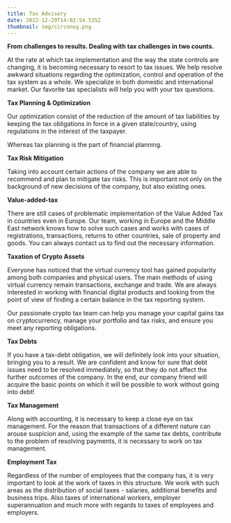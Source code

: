 ```yaml
---
title: Tax Advisory
date: 2022-12-29T14:02:54.535Z
thumbnail: img/circonog.png
---
```

**From challenges to results. Dealing with tax challenges in two counts.**



At the rate at which tax implementation and the way the state controls are changing, it is becoming necessary to resort to tax issues. We help resolve awkward situations regarding the optimization, control and operation of the tax system as a whole. We specialize in both domestic and international market. Our favorite tax specialists will help you with your tax questions.

**Tax Planning & Optimization**

Our optimization consist of the reduction of the amount of tax liabilities by keeping the tax obligations in force in a given state/country, using regulations in the interest of the taxpayer.

Whereas tax planning is the part of financial planning. 

**Tax Risk Mitigation** 

Taking into account certain actions of the company we are able to recommend and plan to mitigate tax risks. This is important not only on the background of new decisions of the company, but also existing ones. 

**Value-added-tax**

There are still cases of problematic implementation of the Value Added Tax in countries even in Europe. Our team, working in Europe and the Middle East network knows how to solve such cases and works with cases of registrations, transactions, returns to other countries, sale of property and goods. You can always contact us to find out the necessary information.

**Taxation of Crypto Assets**

Everyone has noticed that the virtual currency tool has gained popularity among both companies and physical users. The main methods of using virtual currency remain transactions, exchange and trade. We are always interested in working with financial digital products and looking from the point of view of finding a certain balance in the tax reporting system.

Our passionate crypto tax team can help you manage your capital gains tax on cryptocurrency, manage your portfolio and tax risks, and ensure you meet any reporting obligations.

**Tax Debts** 

If you have a tax-debt obligation, we will definitely look into your situation, bringing you to a result. We are confident and know for sure that debt issues need to be resolved immediately, so that they do not affect the further outcomes of the company. In the end, our company friend will acquire the basic points on which it will be possible to work without going into debt!

**Tax Management**

Along with accounting, it is necessary to keep a close eye on tax management. For the reason that transactions of a different nature can arouse suspicion and, using the example of the same tax debts, contribute to the problem of resolving payments, it is necessary to work on tax management. 

**Employment Tax**

Regardless of the number of employees that the company has, it is very important to look at the work of taxes in this structure. We work with such areas as the distribution of social taxes - salaries, additional benefits and business trips. Also taxes of international workers, employer superannuation and much more with regards to taxes of employees and employers.
